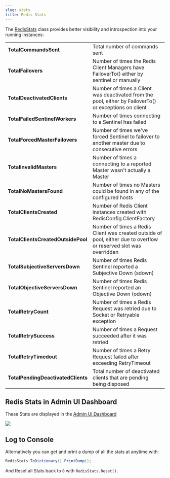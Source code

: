 ```yaml
---
slug: stats
title: Redis Stats
---
```


The [RedisStats](https://github.com/ServiceStack/ServiceStack.Redis/blob/master/src/ServiceStack.Redis/RedisStats.cs)
class provides better visibility and introspection into your running instances:

<table>
    <tr>
        <td><b>TotalCommandsSent</b></td> <td>Total number of commands sent</td>
    </tr>
    <tr>
        <td><b>TotalFailovers</b></td> <td>Number of times the Redis Client Managers have FailoverTo() either by sentinel or manually</td>
    </tr>
    <tr>
        <td><b>TotalDeactivatedClients</b></td> <td>Number of times a Client was deactivated from the pool, either by FailoverTo() or exceptions on client</td>
    </tr>
    <tr>
        <td><b>TotalFailedSentinelWorkers</b></td> <td>Number of times connecting to a Sentinel has failed</td>
    </tr>
    <tr>
        <td><b>TotalForcedMasterFailovers</b></td> <td>Number of times we've forced Sentinel to failover to another master due to consecutive errors</td>
    </tr>
    <tr>
        <td><b>TotalInvalidMasters</b></td> <td>Number of times a connecting to a reported Master wasn't actually a Master</td>
    </tr>
    <tr>
        <td><b>TotalNoMastersFound</b></td> <td>Number of times no Masters could be found in any of the configured hosts</td>
    </tr>
    <tr>
        <td><b>TotalClientsCreated</b></td> <td>Number of Redis Client instances created with RedisConfig.ClientFactory</td>
    </tr>
    <tr>
        <td><b>TotalClientsCreatedOutsidePool</b></td> <td>Number of times a Redis Client was created outside of pool, either due to overflow or reserved slot was overridden</td>
    </tr>
    <tr>
        <td><b>TotalSubjectiveServersDown</b></td> <td>Number of times Redis Sentinel reported a Subjective Down (sdown)</td>
    </tr>
    <tr>
        <td><b>TotalObjectiveServersDown</b></td> <td>Number of times Redis Sentinel reported an Objective Down (odown)</td>
    </tr>
    <tr>
        <td><b>TotalRetryCount</b></td> <td>Number of times a Redis Request was retried due to Socket or Retryable exception</td>
    </tr>
    <tr>
        <td><b>TotalRetrySuccess</b></td> <td>Number of times a Request succeeded after it was retried</td>
    </tr>
    <tr>
        <td><b>TotalRetryTimedout</b></td> <td>Number of times a Retry Request failed after exceeding RetryTimeout</td>
    </tr>
    <tr>
        <td><b>TotalPendingDeactivatedClients</b></td> <td>Total number of deactivated clients that are pending being disposed</td>
    </tr>
</table>

## Redis Stats in Admin UI Dashboard

These Stats are displayed in the [Admin UI Dashboard](/admin-ui-redis#redis-stats-on-dashboard)

[![](/images/admin-ui/admin-ui-redis-stats.png)](/admin-ui-redis#redis-stats-on-dashboard)

## Log to Console

Alternatively you can get and print a dump of all the stats at anytime with:

```csharp
RedisStats.ToDictionary().PrintDump();
```

And Reset all Stats back to `0` with `RedisStats.Reset()`.

